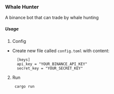 ### Whale Hunter
A binance bot that can trade by whale hunting

##### Usage
1. Config
- Create new file called `config.toml` with content: 

        [keys]
        api_key = "YOUR_BINANCE_API_KEY"
        secret_key = "YOUR_SECRET_KEY"

2. Run

        cargo run
